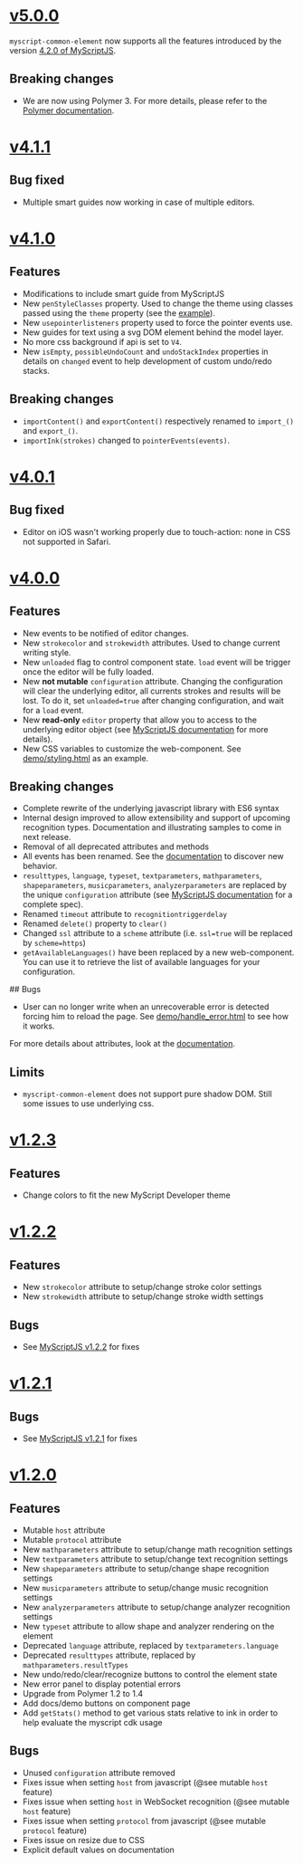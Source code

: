 # [v5.0.0](https://github.com/MyScript/myscript-common-element/tree/v5.0.0)

`myscript-common-element` now supports all the features introduced by the version [4.2.0 of MyScriptJS](https://github.com/MyScript/myscript-js/tree/v4.2.0).

## Breaking changes

- We are now using Polymer 3. For more details, please refer to the [Polymer documentation](https://www.polymer-project.org/3.0/docs/about_30).

# [v4.1.1](https://github.com/MyScript/myscript-common-element/tree/v4.1.1)

## Bug fixed

- Multiple smart guides now working in case of multiple editors.

# [v4.1.0](https://github.com/MyScript/myscript-common-element/tree/v4.1.0)

## Features
- Modifications to include smart guide from MyScriptJS
- New `penStyleClasses` property. Used to change the theme using classes passed using the `theme` property (see the [example](./examples/non-version-specific/customize_style.html)).
- New `usepointerlisteners` property used to force the pointer events use.
- New guides for text using a svg DOM element behind the model layer.
- No more css background if api is set to `V4`.
- New `isEmpty`, `possibleUndoCount` and `undoStackIndex` properties in details on `changed` event to help development of custom undo/redo stacks.

## Breaking changes
- `importContent()` and `exportContent()` respectively renamed to `import_()` and `export_()`.
- `importInk(strokes)` changed to `pointerEvents(events)`.


# [v4.0.1](https://github.com/MyScript/myscript-common-element/tree/v4.0.1)

## Bug fixed
- Editor on iOS wasn't working properly due to touch-action: none in CSS not supported in Safari.

# [v4.0.0](https://github.com/MyScript/myscript-common-element/tree/v4.0.0)

## Features
- New events to be notified of editor changes.
- New `strokecolor` and `strokewidth` attributes. Used to change current writing style. 
- New `unloaded` flag to control component state. `load` event will be trigger once the editor will be fully loaded.
- New **not mutable** `configuration` attribute. Changing the configuration will clear the underlying editor, all currents strokes and results will be lost. To do it, set `unloaded=true` after changing configuration, and wait for a `load` event.
- New **read-only** `editor` property that allow you to access to the underlying editor object (see [MyScriptJS documentation]() for more details).
- New CSS variables to customize the web-component. See [demo/styling.html](demo/styling.html) as an example.
 
## Breaking changes
- Complete rewrite of the underlying javascript library with ES6 syntax
- Internal design improved to allow extensibility and support of upcoming recognition types. Documentation and illustrating samples to come in next release. 
- Removal of all deprecated attributes and methods
- All events has been renamed. See the [documentation](docs/index.html) to discover new behavior.
- `resulttypes`, `language`, `typeset`, `textparameters`, `mathparameters`, `shapeparameters`, `musicparameters`, `analyzerparameters` are replaced by the unique `configuration` attribute (see [MyScriptJS documentation]() for a complete spec).
- Renamed `timeout` attribute to `recognitiontriggerdelay`
- Renamed `delete()` property to `clear()`
- Changed `ssl` attribute to a `scheme` attribute (i.e. `ssl=true` will be replaced by `scheme=https`)
- `getAvailableLanguages()` have been replaced by a new web-component. You can use it to retrieve the list of available languages for your configuration.

## Bugs
- User can no longer write when an unrecoverable error is detected forcing him to reload the page. See [demo/handle_error.html](demo/handle_error.html) to see how it works.

For more details about attributes, look at the [documentation](docs/index.html).

## Limits
- `myscript-common-element` does not support pure shadow DOM. Still some issues to use underlying css.

# [v1.2.3](https://github.com/MyScript/myscript-common-element/tree/v1.2.3)

## Features
- Change colors to fit the new MyScript Developer theme

# [v1.2.2](https://github.com/MyScript/myscript-common-element/tree/v1.2.2)

## Features
- New `strokecolor` attribute to setup/change stroke color settings
- New `strokewidth` attribute to setup/change stroke width settings

## Bugs
- See [MyScriptJS v1.2.2](https://github.com/MyScript/MyScriptJS/tree/v1.2.2) for fixes

# [v1.2.1](https://github.com/MyScript/myscript-common-element/tree/v1.2.1)

## Bugs
- See [MyScriptJS v1.2.1](https://github.com/MyScript/MyScriptJS/tree/v1.2.1) for fixes

# [v1.2.0](https://github.com/MyScript/myscript-common-element/tree/v1.2.0)

## Features
- Mutable `host` attribute
- Mutable `protocol` attribute
- New `mathparameters` attribute to setup/change math recognition settings
- New `textparameters` attribute to setup/change text recognition settings
- New `shapeparameters` attribute to setup/change shape recognition settings
- New `musicparameters` attribute to setup/change music recognition settings
- New `analyzerparameters` attribute to setup/change analyzer recognition settings
- New `typeset` attribute to allow shape and analyzer rendering on the element
- Deprecated `language` attribute, replaced by `textparameters.language`
- Deprecated `resulttypes` attribute, replaced by `mathparameters.resultTypes`
- New undo/redo/clear/recognize buttons to control the element state
- New error panel to display potential errors
- Upgrade from Polymer 1.2 to 1.4
- Add docs/demo buttons on component page
- Add `getStats()` method to get various stats relative to ink in order to help evaluate the myscript cdk usage

## Bugs
- Unused `configuration` attribute removed
- Fixes issue when setting `host` from javascript (@see mutable `host` feature)
- Fixes issue when setting `host` in WebSocket recognition (@see mutable `host` feature)
- Fixes issue when setting `protocol` from javascript (@see mutable `protocol` feature)
- Fixes issue on resize due to CSS 
- Explicit default values on documentation 
